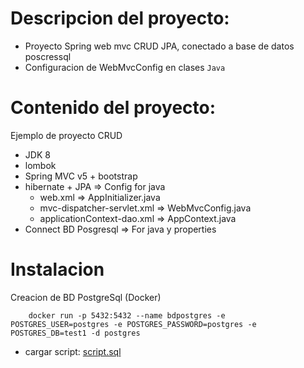 # Descripcion del proyecto:
* Proyecto Spring web mvc CRUD JPA, conectado a base de datos poscressql
* Configuracion de WebMvcConfig en clases `Java`

# Contenido del proyecto:
Ejemplo de proyecto CRUD
* JDK 8 
* lombok
* Spring MVC v5 + bootstrap
* hibernate + JPA => Config for java 
  * web.xml => AppInitializer.java
  * mvc-dispatcher-servlet.xml => WebMvcConfig.java
  * applicationContext-dao.xml => AppContext.java
* Connect BD Posgresql => For java y properties

# Instalacion
Creacion de BD PostgreSql (Docker)
```
    docker run -p 5432:5432 --name bdpostgres -e POSTGRES_USER=postgres -e POSTGRES_PASSWORD=postgres -e POSTGRES_DB=test1 -d postgres
```
* cargar script: [script.sql](sql/script.sql)
